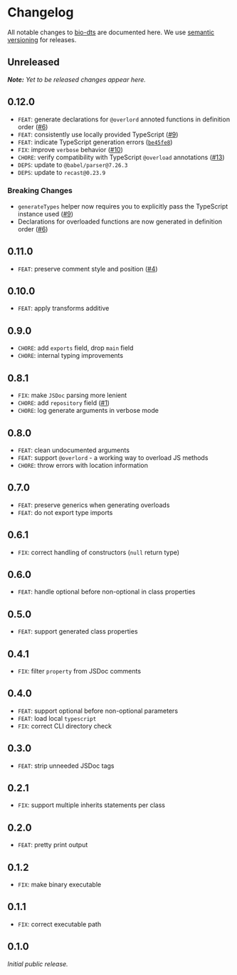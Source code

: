 # Changelog

All notable changes to [bio-dts](https://github.com/nikku/bio-dts) are documented here. We use [semantic versioning](http://semver.org/) for releases.

## Unreleased

_**Note:** Yet to be released changes appear here._

## 0.12.0

* `FEAT`: generate declarations for `@overlord` annoted functions in definition order ([#6](https://github.com/nikku/bio-dts/pull/6))
* `FEAT`: consistently use locally provided TypeScript ([#9](https://github.com/nikku/bio-dts/pull/9))
* `FEAT`: indicate TypeScript generation errors ([`be45fe8`](https://github.com/nikku/bio-dts/commit/be45fe884f018674f985c90735eef1838bb65330))
* `FIX`: improve `verbose` behavior ([#10](https://github.com/nikku/bio-dts/pull/10))
* `CHORE`: verify compatibility with TypeScript `@overload` annotations ([#13](https://github.com/nikku/bio-dts/pull/13))
* `DEPS`: update to `@babel/parser@7.26.3`
* `DEPS`: update to `recast@0.23.9`

### Breaking Changes

* `generateTypes` helper now requires you to explicitly pass the TypeScript instance used ([#9](https://github.com/nikku/bio-dts/pull/9))
* Declarations for overloaded functions are now generated in definition order ([#6](https://github.com/nikku/bio-dts/pull/6))

## 0.11.0

* `FEAT`: preserve comment style and position ([#4](https://github.com/nikku/bio-dts/pull/4))

## 0.10.0

* `FEAT`: apply transforms additive

## 0.9.0

* `CHORE`: add `exports` field, drop `main` field
* `CHORE`: internal typing improvements

## 0.8.1

* `FIX`: make `JSDoc` parsing more lenient
* `CHORE`: add `repository` field ([#1](https://github.com/nikku/bio-dts/pull/1))
* `CHORE`: log generate arguments in verbose mode

## 0.8.0

* `FEAT`: clean undocumented arguments
* `FEAT`: support `@overlord` - a working way to overload JS methods
* `CHORE`: throw errors with location information

## 0.7.0

* `FEAT`: preserve generics when generating overloads
* `FEAT`: do not export type imports

## 0.6.1

* `FIX`: correct handling of constructors (`null` return type)

## 0.6.0

* `FEAT`: handle optional before non-optional in class properties

## 0.5.0

* `FEAT`: support generated class properties

## 0.4.1

* `FIX`: filter `property` from JSDoc comments

## 0.4.0

* `FEAT`: support optional before non-optional parameters
* `FEAT`: load local `typescript`
* `FIX`: correct CLI directory check

## 0.3.0

* `FEAT`: strip unneeded JSDoc tags

## 0.2.1

* `FIX`: support multiple inherits statements per class

## 0.2.0

* `FEAT`: pretty print output

## 0.1.2

* `FIX`: make binary executable

## 0.1.1

* `FIX`: correct executable path

## 0.1.0

_Initial public release._